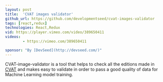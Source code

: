 ```yaml
---
layout: post
title:  'CVAT images validator'
github_url: https://github.com/developmentseed/cvat-images-validator
tags: [react,redux]
technologies: React,Redux
vid: https://player.vimeo.com/video/389650411
videos:
        - https://vimeo.com/389650411

sponsor: "By [DevSeed](http://devseed.com/)"
---
```


CVAT-image-validator is a tool that helps to check all the editions made in [CVAT](https://github.com/opencv/cvat) and makes easy to validate in order to pass a good quality of data for Machine Learning model training.
